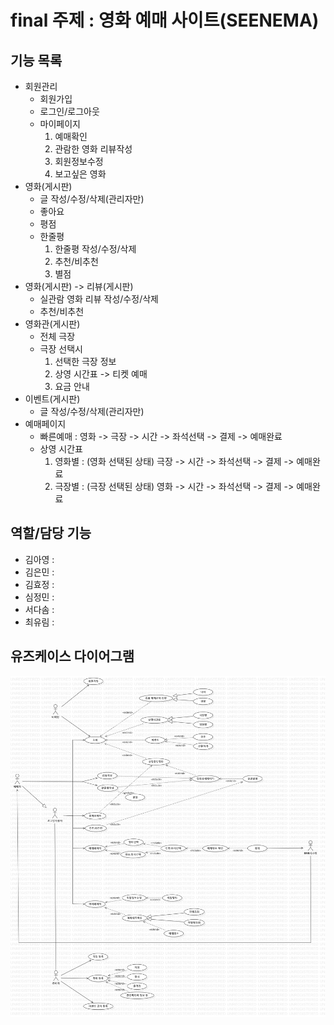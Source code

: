# final 주제 : 영화 예매 사이트(SEENEMA)

## 기능 목록
* 회원관리
  - 회원가입
  - 로그인/로그아웃
  - 마이페이지
    1. 예매확인
    2. 관람한 영화 리뷰작성
    3. 회원정보수정
    4. 보고싶은 영화
* 영화(게시판)
  - 글 작성/수정/삭제(관리자만)
  - 좋아요
  - 평점
  - 한줄평
    1. 한줄평 작성/수정/삭제
    2. 추천/비추천
    3. 별점
* 영화(게시판) -> 리뷰(게시판)
  - 실관람 영화 리뷰 작성/수정/삭제
  - 추천/비추천
* 영화관(게시판)
  - 전체 극장
  - 극장 선택시
    1. 선택한 극장 정보
    2. 상영 시간표 -> 티켓 예매
    3. 요금 안내
* 이벤트(게시판)
  - 글 작성/수정/삭제(관리자만)
* 예매페이지
  - 빠른예매 : 영화 -> 극장 -> 시간 -> 좌석선택 -> 결제 -> 예매완료
  - 상영 시간표
    1. 영화별 : (영화 선택된 상태) 극장 -> 시간 -> 좌석선택 -> 결제 -> 예매완료
    2. 극장별 : (극장 선택된 상태) 영화 -> 시간 -> 좌석선택 -> 결제 -> 예매완료

## 역할/담당 기능
- 김아영 :
- 김은민 :
- 김효정 :
- 심정민 :
- 서다솜 :
- 최유림 :

## 유즈케이스 다이어그램
![](./imgs/유즈케이스.jpg)
